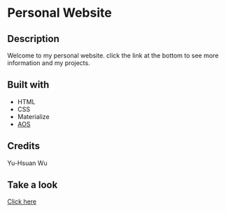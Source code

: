 # Personal Website

## Description
Welcome to my personal website. click the link at the bottom to see more information and my projects.

## Built with
* HTML
* CSS
* Materialize
* [AOS](https://github.com/michalsnik/aos)

## Credits
Yu-Hsuan Wu

## Take a look
[Click here](https://demiwu96.github.io/)
